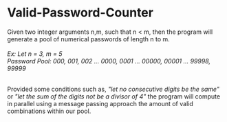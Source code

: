 # Valid-Password-Counter

Given two integer arguments n,m, such that n < m, then the program will generate a pool of numerical passwords of length n to m.<br/><br/>
<i>
Ex: Let n = 3, m = 5<br/>
Password Pool: 000, 001, 002 ... 0000, 0001 ... 00000, 00001 ... 99998, 99999 <br/>
</i>

<br/>
Provided some conditions such as, <i>"let no consecutive digits be the same"</i> or <i>"let the sum of the digits not be a divisor of 4"</i> the program will compute in parallel using a message passing approach the amount of valid combinations within our pool.

